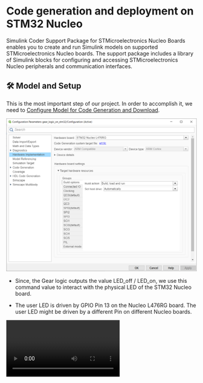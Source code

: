 # Code generation and deployment on STM32 Nucleo

Simulink Coder Support Package for STMicroelectronics Nucleo Boards enables you to create and run Simulink models on supported STMicroelectronics Nucleo boards. The support package includes a library of Simulink blocks for configuring and accessing STMicroelectronics Nucleo peripherals and communication interfaces.

## 🛠 Model and Setup

This is the most important step of our project.
In order to accomplish it, we need to [Configure Model for Code Generation and Download](https://www.mathworks.com/help/supportpkg/nucleo/ug/getting-started-with-simulink-coder-support-package-for-stmicroelectronics-nucleo-boards.html).

![](assets/hw_config.png)


- Since, the Gear logic outputs the value LED_off / LED_on, we use this command value to interact with the physical LED of the STM32 Nucleo board.

- The user LED is driven by GPIO Pin 13 on the Nucleo L476RG board. The user LED might be driven by a different Pin on different Nucleo boards.


![Video](assets/real.mp4)
